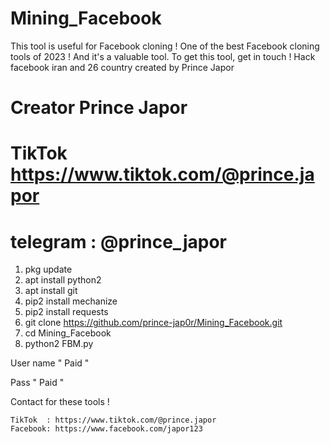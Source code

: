 # Mining_Facebook
This tool is useful for Facebook cloning ! One of the best Facebook cloning tools of 2023 ! And it's a valuable tool. To get this tool, get in touch !
Hack facebook iran and 26 country  created by Prince Japor
# Creator  Prince Japor
# TikTok   https://www.tiktok.com/@prince.japor
# telegram : @prince_japor
1.  pkg update
2.  apt install python2 
3.  apt install git 
4.  pip2 install mechanize 
5.  pip2 install requests 
6.  git clone https://github.com/prince-jap0r/Mining_Facebook.git
7.  cd Mining_Facebook
8.  python2 FBM.py


   User name "   Paid "

   Pass      "   Paid "
   
   
   Contact for these tools !
   
	TikTok	: https://www.tiktok.com/@prince.japor
	Facebook: https://www.facebook.com/japor123
